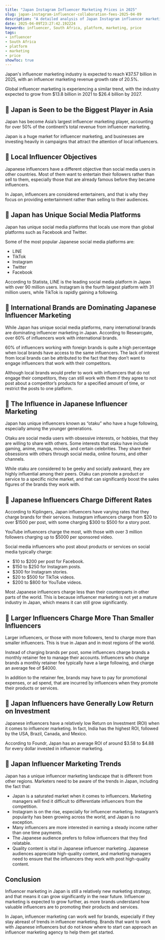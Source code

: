 ```yaml
---
title: "Japan Instagram Influencer Marketing Prices in 2025"
slug: japan-instagram-influencer-collaboration-fees-2025-04-09
description: "A detailed analysis of Japan Instagram influencer marketing prices in 2025, including factors that influence pricing."
date: 2025-04-09T23:27:42.192224
keywords: influencer, South Africa, platform, marketing, price
tags:
- influencer
- South Africa
- platform
- marketing
- price
showToc: true
---
```


Japan's influencer marketing industry is expected to reach ¥37.57 billion in 2025, with an influencer marketing revenue growth rate of 20.5%.

Global influencer marketing is experiencing a similar trend, with the industry expected to grow from $13.8 billion in 2021 to $26.4 billion by 2027.


## 📢 Japan is Seen to be the Biggest Player in Asia

Japan has become Asia’s largest influencer marketing player, accounting for over 50% of the continent’s total revenue from influencer marketing.

Japan is a huge market for influencer marketing, and businesses are investing heavily in campaigns that attract the attention of local influencers.


## 📢 Local Influencer Objectives

Japanese influencers have a different objective than social media users in other countries. Most of them want to entertain their followers rather than sell to them, especially those that are already famous before they became influencers.

In Japan, influencers are considered entertainers, and that is why they focus on providing entertainment rather than selling to their audiences.


## 📢 Japan has Unique Social Media Platforms

Japan has unique social media platforms that locals use more than global platforms such as Facebook and Twitter.

Some of the most popular Japanese social media platforms are:
- LINE
- TikTok
- Instagram
- Twitter
- Facebook

According to Statista, LINE is the leading social media platform in Japan with over 90 million users. Instagram is the fourth largest platform with 31 million users, while TikTok is rapidly gaining a following.


## 📢 International Brands are Dominating Japanese Influencer Marketing

While Japan has unique social media platforms, many international brands are dominating influencer marketing in Japan. According to Researcgate, over 60% of influencers work with international brands.

60% of influencers working with foreign brands is quite a high percentage when local brands have access to the same influencers. The lack of interest from local brands can be attributed to the fact that they don’t want to engage influencers that work with their competitors.

Although local brands would prefer to work with influencers that do not engage their competitors, they can still work with them if they agree to not post about a competitor’s products for a specified amount of time, or restrict the posts to one platform.


## 📢 The Influence in Japanese Influencer Marketing

Japan has unique influencers known as “otaku” who have a huge following, especially among the younger generations.

Otaku are social media users with obsessive interests, or hobbies, that they are willing to share with others. Some interests that otaku have include gaming, anime, manga, movies, and certain celebrities. They share their obsessions with others through social media, online forums, and other channels.

While otaku are considered to be geeky and socially awkward, they are highly influential among their peers. Otaku can promote a product or service to a specific niche market, and that can significantly boost the sales figures of the brands they work with.


## 📢 Japanese Influencers Charge Different Rates

According to Kiplingers, Japan influencers have varying rates that they charge brands for their services. Instagram influencers charge from $20 to over $1500 per post, with some charging $300 to $500 for a story post.

YouTube influencers charge the most, with those with over 3 million followers charging up to $5000 per sponsored video.

Social media influencers who post about products or services on social media typically charge:
- $10 to $200 per post for Facebook.
- $150 to $250 for Instagram posts.
- $300 for Instagram stories.
- $20 to $500 for TikTok videos.
- $200 to $800 for YouTube videos.

Most Japanese influencers charge less than their counterparts in other parts of the world. This is because influencer marketing is not yet a mature industry in Japan, which means it can still grow significantly.


## 📢 Larger Influencers Charge More Than Smaller Influencers

Larger influencers, or those with more followers, tend to charge more than smaller influencers. This is true in Japan and in most regions of the world.

Instead of charging brands per post, some influencers charge brands a monthly retainer fee to manage their accounts. Influencers who charge brands a monthly retainer fee typically have a large following, and charge an average fee of $4000.

In addition to the retainer fee, brands may have to pay for promotional expenses, or ad spend, that are incurred by influencers when they promote their products or services.


## 📢 Japan Influencers have Generally Low Return on Investment

Japanese influencers have a relatively low Return on Investment (ROI) when it comes to influencer marketing. In fact, India has the highest ROI, followed by the USA, Brazil, Canada, and Mexico.

According to Foundr, Japan has an average ROI of around $3.58 to $4.88 for every dollar invested in influencer marketing.


## 📢 Japan Influencer Marketing Trends

Japan has a unique influencer marketing landscape that is different from other regions. Marketers need to be aware of the trends in Japan, including the fact that:
- Japan is a saturated market when it comes to influencers. Marketing managers will find it difficult to differentiate influencers from the competition.
- Instagram is on the rise, especially for influencer marketing. Instagram’s popularity has been growing across the world, and Japan is no exception.
- Many influencers are more interested in earning a steady income rather than one time payments.
- The Japanese audience prefers to follow influencers that they find relatable.
- Quality content is vital in Japanese influencer marketing. Japanese audiences appreciate high-quality content, and marketing managers need to ensure that the influencers they work with post high-quality content.


## Conclusion

Influencer marketing in Japan is still a relatively new marketing strategy, and that means it can grow significantly in the near future. Influencer marketing is expected to grow further, as more brands understand how valuable influencers are to promoting their products and services. 

In Japan, influencer marketing can work well for brands, especially if they stay abreast of trends in influencer marketing. Brands that want to work with Japanese influencers but do not know where to start can approach an influencer marketing agency to help them get started.